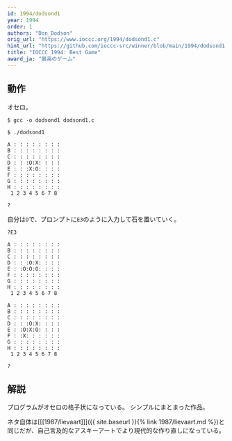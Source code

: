 ```yaml
---
id: 1994/dodsond1
year: 1994
order: 1
authors: "Don_Dodson"
orig_url: "https://www.ioccc.org/1994/dodsond1.c"
hint_url: "https://github.com/ioccc-src/winner/blob/main/1994/dodsond1.hint"
title: "IOCCC 1994: Best Game"
award_ja: "最高のゲーム"
---
```


## 動作

オセロ。

```
$ gcc -o dodsond1 dodsond1.c

$ ./dodsond1

A : : : : : : : :
B : : : : : : : :
C : : : : : : : :
D : : :O:X: : : :
E : : :X:O: : : :
F : : : : : : : :
G : : : : : : : :
H : : : : : : : :
 1 2 3 4 5 6 7 8

?
```

自分は`O`で、プロンプトに`E3`のように入力して石を置いていく。

```
?E3

A : : : : : : : :
B : : : : : : : :
C : : : : : : : :
D : : :O:X: : : :
E : :O:O:O: : : :
F : : : : : : : :
G : : : : : : : :
H : : : : : : : :
 1 2 3 4 5 6 7 8

A : : : : : : : :
B : : : : : : : :
C : : : : : : : :
D : : :O:X: : : :
E : :O:X:O: : : :
F : :X: : : : : :
G : : : : : : : :
H : : : : : : : :
 1 2 3 4 5 6 7 8

?
```

## 解説

プログラムがオセロの格子状になっている。
シンプルにまとまった作品。

ネタ自体は[[[1987/lievaart]]]({{ site.baseurl }}{% link 1987/lievaart.md %})と同じだが、自己言及的なアスキーアートでより現代的な作り直しになっている。
